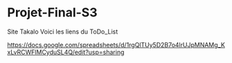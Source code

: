 # Projet-Final-S3
Site Takalo
Voici les liens du ToDo_List

https://docs.google.com/spreadsheets/d/1rgQlTUy5D2B7o4lrUJpMNAMg_KxLvRCWFlMCyduSL4Q/edit?usp=sharing
